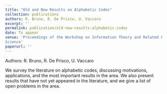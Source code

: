 ```yaml
---
title: "Old and New Results on Alphabetic Codes"
collection: publications
authors: R. Bruno, R. De Prisco, U. Vaccaro
excerpt: ''
permalink: publication/old-new-results-alphabetic-codes
date: To appear
venue: 'Proceedings of the Workshop on Information Theory and Related Fields, Lectures Notes in Computer
Science'
paperurl: ''
---
```

Authors: R. Bruno, R. De Prisco, U. Vaccaro

We survey the literature on alphabetic codes, discussing motivations, applications, and the most important results in the area. We
also present results that have not yet appeared in the literature, and we give a list of open problems in the area.
